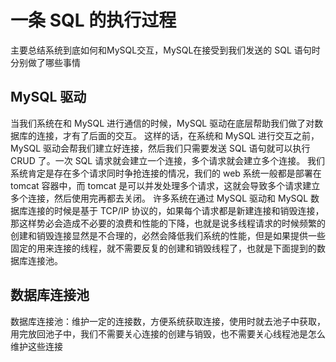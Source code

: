 # 一条 SQL 的执行过程

主要总结系统到底如何和MySQL交互，MySQL在接受到我们发送的 SQL 语句时分别做了哪些事情

## MySQL 驱动

当我们系统在和 MySQL 进行通信的时候，MySQL 驱动在底层帮助我们做了对数据库的连接，才有了后面的交互。
这样的话，在系统和 MySQL 进行交互之前，MySQL 驱动会帮我们建立好连接，然后我们只需要发送 SQL 语句就可以执行 CRUD 了。一次 SQL 请求就会建立一个连接，多个请求就会建立多个连接。
我们系统肯定是存在多个请求同时争抢连接的情况，我们的 web 系统一般都是部署在 tomcat 容器中，而 tomcat 是可以并发处理多个请求，这就会导致多个请求建立多个连接，然后使用完再都去关闭。
许多系统在通过 MySQL 驱动和 MySQL 数据库连接的时候是基于 TCP/IP 协议的，如果每个请求都是新建连接和销毁连接，那这样势必会造成不必要的浪费和性能的下降，也就是说多线程请求的时候频繁的创建和销毁连接显然是不合理的，必然会降低我们系统的性能，但是如果提供一些固定的用来连接的线程，就不需要反复的创建和销毁线程了，也就是下面提到的数据库连接池。

## 数据库连接池

数据库连接池：维护一定的连接数，方便系统获取连接，使用时就去池子中获取，用完放回池子中，我们不需要关心连接的创建与销毁，也不需要关心线程池是怎么维护这些连接

